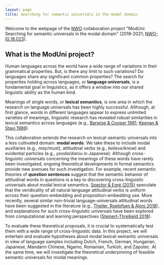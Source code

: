 ```yaml
---
layout: page
title: Searching for semantic universals in the modal domain
---
```


Welcome to the webpage of the [NWO](https://www.nwo.nl/en) collaboration project "ModUni: Searching for semantic universals in the modal domain" (2018-2021; [NWO-IG.18.023](https://www.nwo.nl/en/news-and-events/news/2018/07/eight-grants-awarded-for-international-collaboration-in-the-humanities.html)). 
<!-- This page contains general information about the project as well as details about the four workshops. The output of the project will be uploaded as they become available.  -->

## What is the ModUni project?

Human languages across the world have a wide range of variations in their grammatical properties. But, is there any limit to such variations? Do languages share any significant common properties? The search for properties holding across languages, or **language universals**, is a fundamental goal in linguistics, as it offers a window into our shared linguistic ability as the human kind.

Meanings of single words, or **lexical semantics**, is one area in which the research on language universals has been highly successful. Although, at first glance, words in different languages appear to express unlimited varieties of meanings, linguistic research has revealed robust similarities in lexical semantics across languages (e.g., [Barwise & Cooper 1981](https://doi.org/10.1007/BF00350139); [Keenan & Stavi 1986](https://doi.org/10.1007/BF00630273)). 

This collaboration extends the research on lexical-semantic universals into a less cultivated domain: **modal words**. We take these to include modal auxiliaries (e.g., *may*/*must*), attitudinal verbs (e.g., *believe*/*know*) and evidential particles (e.g., *yooda*/*darou* in Japanese). Although cross-linguistic universals concerning the meanings of these words have rarely been investigated, ongoing theoretical developments in formal semantics provide new avenues for such investigation. For example, recent semantic theories of ​**question sentences** suggest that the semantic behavior of attitudinal words in questions is a key to discovering cross-linguistic universals about modal lexical semantics. [Spector & Egré (2015)](https://doi.org/10.1007/s11229-015-0722-4) speculate that the veridicality of all natural language attitudinal verbs is uniform across their question-embedding and proposition-embedding use. More recently, several similar non-trivial language-universals attitudinal words have been suggested in the literature (e.g., [Theiler, Roelofsen & Aloni 2018](https://doi.org/10.1093/jos/ffy003)), and explanations for such cross-linguistic universals have been explored from computational and learning perspectives ([Steinert-Threlkeld 2018](https://semanticsarchive.net/Archive/DI5ZTNmN/UniversalResponsiveVerbs.pdf)).

To evaluate these theoretical proposals, it is crucial to systematically test them with a wide range of cross-linguistic data. In this project, we will entertain and evaluate hypotheses about modal lexical-semantic universals in view of language samples including Dutch, French, German, Hungarian, Japanese, Mandarin Chinese, Ngamo, Romanian, Turkish, and Zapotec. At the same time, we will investigate the theoretical underpinning of feasible semantic universals for modal meanings.

<!-- ## References

- Barwise, J., & Cooper, R. (1981). Generalized quantifiers and natural language. *Linguistics and Philosophy​*, 4(2), 159-219.
- Spector, B., & Egré, P. (2015). A uniform semantics for embedded interrogatives: An
answer, not necessarily the answer. ​*Synthese*​, 192(6), 1729--1784.
- Steinert-Threlkeld, Shane. 2018. An Explanation of the Veridical Uniformity Universal. Ms., ILLC, University of Amsterdam.
- Theiler, N. ​Roelofsen, F.​, & ​Aloni, M. (2018). ​A uniform semantics for declarative and interrogative complements​. *Journal of Semantics*. -->

